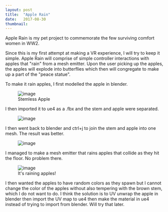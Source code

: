 ```yaml
---
layout: post
title:  "Apple Rain"
date:   2017-08-30
thumbnail:
---
```



Apple Rain is my pet project to commemorate the few surviving comfort women in WW2.  

Since this is my first attempt at making a VR experience, I will try to keep it simple. 
Apple Rain will comprise of simple controller interactions with apples that "rain" from a mesh emitter.
Upon the user picking up the apples, the apples will explode into butterflies which then will congregate to make up a part of the "peace statue".  

To make it rain apples, I first modelled the apple in blender.

<figure>
	<img src="{{ site.baseurl }}/assets/blog2/model.png" alt="image">
	<figcaption>
		Stemless Apple
	</figcaption>
</figure>

I then imported it to ue4 as a .fbx and the stem and apple were separated.  

<figure>
	<img src="{{ site.baseurl }}/assets/blog2/mmm.png" alt="image">
</figure>  

I then went back to blender and ctrl+j to join the stem and apple into one mesh. The result was better.  

<figure>
	<img src="{{ site.baseurl }}/assets/blog2/applejoin.jpg" alt="image">
</figure>  

I managed to make a mesh emitter that rains apples that collide as they hit the floor. No problem there.  

<figure>
	<img src="{{ site.baseurl }}/assets/blog2/apple_rain.jpg" alt="image">
	<figcaption>
		It's raining apples!
	</figcaption>
</figure>   

I then wanted the apples to have random colors as they spawn but I cannot change the color of the apples without also tempering with the brown stem, which
I do not want to do. I think the solution is to UV unwrap the apple in blender then import the UV map to ue4 then make the material in ue4 instead of trying to import from blender. Will try that later.
